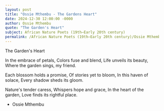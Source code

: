 ```yaml
---
layout: post
title: "Ossie Mthembu - The Gardens Heart"
date: 2024-12-30 12:00:00 -0000
author: Ossie Mthembu
quote: "The Garden's Heart"
subject: African Nature Poets (19th–Early 20th century)
permalink: /African Nature Poets (19th–Early 20th century)/Ossie Mthembu/Ossie Mthembu - The Gardens Heart
---
```


The Garden's Heart

In the embrace of petals,
Colors fuse and blend,
Life unveils its beauty,
Where the garden sings, my friend.

Each blossom holds a promise,
Of stories yet to bloom,
In this haven of solace,
Every shadow sheds its gloom.

Nature's tender caress,
Whispers hope and grace,
In the heart of the garden,
Love finds its rightful place.

- Ossie Mthembu

